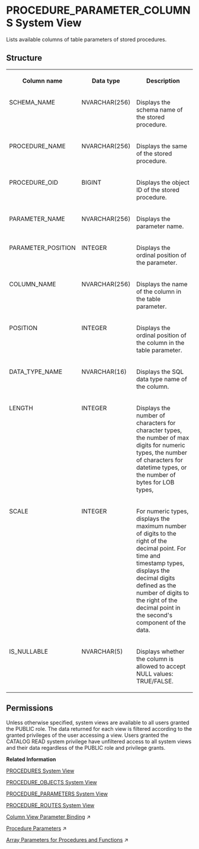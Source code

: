 <!-- loio3d028423c65b44bb8c34971bf4af1e1d -->

# PROCEDURE\_PARAMETER\_COLUMNS System View

Lists available columns of table parameters of stored procedures.



## Structure


<table>
<tr>
<th valign="top">

Column name

</th>
<th valign="top">

Data type

</th>
<th valign="top">

Description

</th>
</tr>
<tr>
<td valign="top">

SCHEMA\_NAME

</td>
<td valign="top">

NVARCHAR\(256\)

</td>
<td valign="top">

Displays the schema name of the stored procedure.

</td>
</tr>
<tr>
<td valign="top">

PROCEDURE\_NAME

</td>
<td valign="top">

NVARCHAR\(256\)

</td>
<td valign="top">

Displays the same of the stored procedure.

</td>
</tr>
<tr>
<td valign="top">

PROCEDURE\_OID

</td>
<td valign="top">

BIGINT

</td>
<td valign="top">

Displays the object ID of the stored procedure.

</td>
</tr>
<tr>
<td valign="top">

PARAMETER\_NAME

</td>
<td valign="top">

NVARCHAR\(256\)

</td>
<td valign="top">

Displays the parameter name.

</td>
</tr>
<tr>
<td valign="top">

PARAMETER\_POSITION

</td>
<td valign="top">

INTEGER

</td>
<td valign="top">

Displays the ordinal position of the parameter.

</td>
</tr>
<tr>
<td valign="top">

COLUMN\_NAME

</td>
<td valign="top">

NVARCHAR\(256\)

</td>
<td valign="top">

Displays the name of the column in the table parameter.

</td>
</tr>
<tr>
<td valign="top">

POSITION

</td>
<td valign="top">

INTEGER

</td>
<td valign="top">

Displays the ordinal position of the column in the table parameter.

</td>
</tr>
<tr>
<td valign="top">

DATA\_TYPE\_NAME

</td>
<td valign="top">

NVARCHAR\(16\)

</td>
<td valign="top">

Displays the SQL data type name of the column.

</td>
</tr>
<tr>
<td valign="top">

LENGTH

</td>
<td valign="top">

INTEGER

</td>
<td valign="top">

Displays the number of characters for character types, the number of max digits for numeric types, the number of characters for datetime types, or the number of bytes for LOB types,

</td>
</tr>
<tr>
<td valign="top">

SCALE

</td>
<td valign="top">

INTEGER

</td>
<td valign="top">

For numeric types, displays the maximum number of digits to the right of the decimal point. For time and timestamp types, displays the decimal digits defined as the number of digits to the right of the decimal point in the second's component of the data.

</td>
</tr>
<tr>
<td valign="top">

IS\_NULLABLE

</td>
<td valign="top">

NVARCHAR\(5\)

</td>
<td valign="top">

Displays whether the column is allowed to accept NULL values: TRUE/FALSE.

</td>
</tr>
</table>



<a name="loio3d028423c65b44bb8c34971bf4af1e1d__section_zmm_pr4_dzb"/>

## Permissions

Unless otherwise specified, system views are available to all users granted the PUBLIC role. The data returned for each view is filtered according to the granted privileges of the user accessing a view. Users granted the CATALOG READ system privilege have unfiltered access to all system views and their data regardless of the PUBLIC role and privilege grants.

**Related Information**  


[PROCEDURES System View](procedures-system-view-20cc87c.md "Provides information about available stored procedures.")

[PROCEDURE\_OBJECTS System View](procedure-objects-system-view-20cc4d6.md "Contains the results of the system procedure GET_PROCEDURE_OBJECTS.")

[PROCEDURE\_PARAMETERS System View](procedure-parameters-system-view-20cc6b9.md "Provides information about the stored procedure parameters.")

[PROCEDURE\_ROUTES System View](procedure-routes-system-view-61d897c.md "Provides information about the procedure being routed. This view is for internal use only.")

[Column View Parameter Binding](https://help.sap.com/viewer/d1cb63c8dd8e4c35a0f18aef632687f0/2024_1_QRC/en-US/f1c17eb3a5b04f8b82d5908218e3fa68.html "") :arrow_upper_right:

[Procedure Parameters](https://help.sap.com/viewer/d1cb63c8dd8e4c35a0f18aef632687f0/2024_1_QRC/en-US/3809c45287c44908a3d45a4db1514a55.html "") :arrow_upper_right:

[Array Parameters for Procedures and Functions](https://help.sap.com/viewer/d1cb63c8dd8e4c35a0f18aef632687f0/2024_1_QRC/en-US/dcffe459010546bd981d3b74b3798962.html "You can create procedures and functions with array parameters so that array variables or constant arrays can be passed to them.") :arrow_upper_right:


